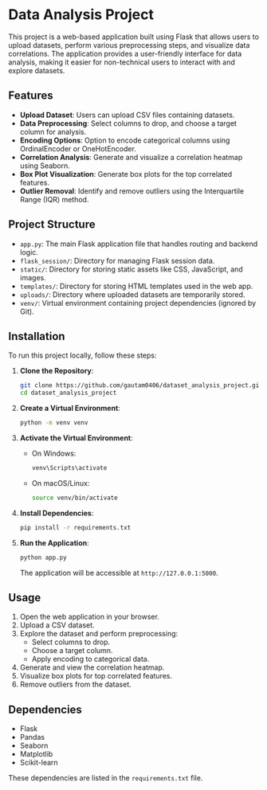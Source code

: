 
# Data Analysis Project

This project is a web-based application built using Flask that allows users to upload datasets, perform various preprocessing steps, and visualize data correlations. The application provides a user-friendly interface for data analysis, making it easier for non-technical users to interact with and explore datasets.


## Features

- **Upload Dataset**: Users can upload CSV files containing datasets.
- **Data Preprocessing**: Select columns to drop, and choose a target column for analysis.
- **Encoding Options**: Option to encode categorical columns using OrdinalEncoder or OneHotEncoder.
- **Correlation Analysis**: Generate and visualize a correlation heatmap using Seaborn.
- **Box Plot Visualization**: Generate box plots for the top correlated features.
- **Outlier Removal**: Identify and remove outliers using the Interquartile Range (IQR) method.

## Project Structure
- `app.py`: The main Flask application file that handles routing and backend logic.
- `flask_session/`: Directory for managing Flask session data.
- `static/`: Directory for storing static assets like CSS, JavaScript, and images.
- `templates/`: Directory for storing HTML templates used in the web app.
- `uploads/`: Directory where uploaded datasets are temporarily stored.
- `venv/`: Virtual environment containing project dependencies (ignored by Git).
## Installation
To run this project locally, follow these steps:

1. **Clone the Repository**:
    ```bash
    git clone https://github.com/gautam0406/dataset_analysis_project.git
    cd dataset_analysis_project
    ```

2. **Create a Virtual Environment**:
    ```bash
    python -m venv venv
    ```

3. **Activate the Virtual Environment**:
    - On Windows:
        ```bash
        venv\Scripts\activate
        ```
    - On macOS/Linux:
        ```bash
        source venv/bin/activate
        ```

4. **Install Dependencies**:
    ```bash
    pip install -r requirements.txt
    ```

5. **Run the Application**:
    ```bash
    python app.py
    ```
    The application will be accessible at `http://127.0.0.1:5000`.
## Usage

1. Open the web application in your browser.
2. Upload a CSV dataset.
3. Explore the dataset and perform preprocessing:
   - Select columns to drop.
   - Choose a target column.
   - Apply encoding to categorical data.
4. Generate and view the correlation heatmap.
5. Visualize box plots for top correlated features.
6. Remove outliers from the dataset.
## Dependencies
- Flask
- Pandas
- Seaborn
- Matplotlib
- Scikit-learn

These dependencies are listed in the `requirements.txt` file.

